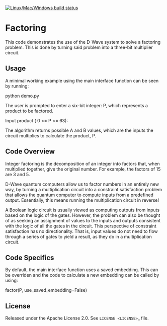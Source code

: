 [![Linux/Mac/Windows build status](https://circleci.com/gh/dwave-examples/factoring.svg?style=svg)](https://circleci.com/gh/dwave-examples/factoring)

# Factoring

This code demonstrates the use of the D-Wave system to solve a factoring
problem. This is done by turning said problem into a three-bit multiplier
circuit.

## Usage

A minimal working example using the main interface function can be seen by
running:

  python demo.py

The user is prompted to enter a six-bit integer: P, which represents a product
to be factored.

  Input product        ( 0 <= P <= 63):

The algorithm returns possible A and B values, which are the inputs the circuit
multiplies to calculate the product, P.

## Code Overview

Integer factoring is the decomposition of an integer into factors that, when
multiplied together, give the original number. For example, the factors of 15
are 3 and 5.

D-Wave quantum computers allow us to factor numbers in an entirely new way, by
turning a multiplication circuit into a constraint satisfaction problem that
allows the quantum computer to compute inputs from a predefined output.
Essentially, this means running the multiplication circuit in reverse!

A Boolean logic circuit is usually viewed as computing outputs from inputs
based on the logic of the gates. However, the problem can also be thought of as
seeking an assignment of values to the inputs and outputs consistent with the
logic of all the gates in the circuit.  This perspective of constraint
satisfaction has no directionality. That is, input values do not need to flow
through a series of gates to yield a result, as they do in a multiplication
circuit.

## Code Specifics

By default, the main interface function uses a saved embedding. This can be
overriden and the code to calculate a new embedding can be called by using:

  factor(P, use_saved_embedding=False)

## License

Released under the Apache License 2.0. See `LICENSE <LICENSE>`_ file.
